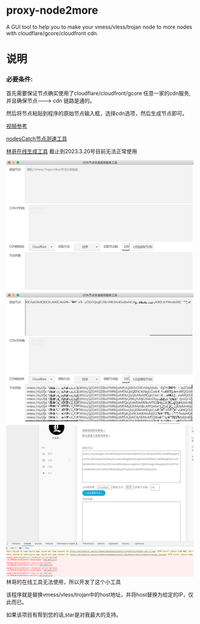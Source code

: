 # proxy-node2more

A GUI tool to help you to make your vmess/vless/trojan node to more nodes with cloudflare/gcore/cloudfront cdn.

# 说明
### 必要条件:
首先需要保证节点确实使用了cloudflare/cloudfront/gcore 任意一家的cdn服务,并且确保节点---> cdn 链路是通的。

然后将节点粘贴到程序的原始节点输入框，选择cdn选项，然后生成节点即可。

[视频参考](https://www.youtube.com/watch?v=Mme5yaLQE7Y&t=373s)

[nodesCatch节点测速工具](https://github.com/bulianglin/demo/blob/main/nodesCatch-V2.0.rar?raw=true)

[林哥在线生成工具](https://bulianglin.com/archives/cdn.html) 截止到2023.3.20号目前无法正常使用

![image.jpg](images/img.png)
![image2.jpg](images/img_1.png)
![img_2.jpg](images/img_2.png)
林哥的在线工具无法使用，所以开发了这个小工具

该程序就是替换vmess/vless/trojan中的host地址，并将host替换为给定的IP，仅此而已。

如果该项目有帮到您的话,star是对我最大的支持。
